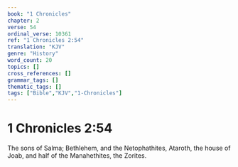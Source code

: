 ```yaml
---
book: "1 Chronicles"
chapter: 2
verse: 54
ordinal_verse: 10361
ref: "1 Chronicles 2:54"
translation: "KJV"
genre: "History"
word_count: 20
topics: []
cross_references: []
grammar_tags: []
thematic_tags: []
tags: ["Bible","KJV","1-Chronicles"]
---
```


# 1 Chronicles 2:54

The sons of Salma; Bethlehem, and the Netophathites, Ataroth, the house of Joab, and half of the Manahethites, the Zorites.
